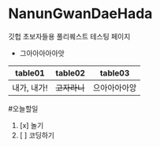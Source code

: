 # NanunGwanDaeHada
깃헙 초보자들용 풀리퀘스트 테스팅 페이지
+ 그아아아아아앗

| table01 | table02 | table03 |
| :----: | ------- | ----------|
|내가, 내가! | ~~고자라니~~ | 으아아아아앙 


#오늘할일
1. [x] 놀기
2. [ ] 코딩하기
